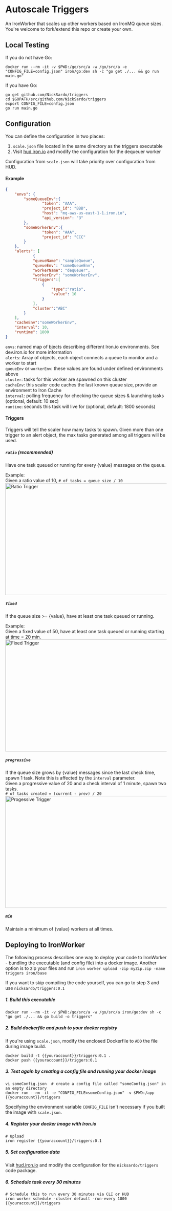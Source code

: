 # Autoscale Triggers
An IronWorker that scales up other workers based on IronMQ queue sizes.  You're welcome to fork/extend this repo or create your own.

## Local Testing
If you do not have Go:
```shell
docker run --rm -it -v $PWD:/go/src/a -w /go/src/a -e "CONFIG_FILE=config.json" iron/go:dev sh -c "go get ./... && go run main.go"
```

If you have Go:
```shell
go get github.com/NickSardo/triggers
cd $GOPATH/src/github.com/NickSardo/triggers
export CONFIG_FILE=config.json
go run main.go
```

## Configuration
You can define the configuration in two places:
1.  `scale.json` file located in the same directory as the triggers executable
1.  Visit [hud.iron.io](https://hud.iron.io) and modify the configuration for the dequeuer worker

Configuration from `scale.json` will take priority over configuration from HUD.  

#### Example
```json
{
	"envs": {
		"someQueueEnv":{
    			"token": "AAA",
    			"project_id": "BBB",
                "host": "mq-aws-us-east-1-1.iron.io",
				"api_version": "3"
		},
		"someWorkerEnv":{
    			"token": "AAA",
    			"project_id": "CCC"
		}
	},
	"alerts": [
			{
			"queueName": "sampleQueue",
			"queueEnv": "someQueueEnv",
			"workerName": "dequeuer",
			"workerEnv": "someWorkerEnv",
			"triggers":[
				{
					"type":"ratio",
					"value": 10
				}
			],
			"cluster":"ABC"
		}
	],
	"cacheEnv":"someWorkerEnv",
	"interval": 10,
	"runtime": 1800
}
```

`envs`: named map of bjects describing different Iron.io environments. See dev.iron.io for more information  
`alerts`: Array of objects, each object connects a queue to monitor and a worker to start   
`queueEnv` or `workerEnv`: these values are found under defined environments above  
`cluster`: tasks for this worker are spawned on this cluster   
`cacheEnv`: this scaler code caches the last known queue size, provide an environment to Iron Cache  
`interval`: polling frequency for checking the queue sizes & launching tasks (optional, default: 10 sec)    
`runtime`: seconds this task will live for (optional, default: 1800 seconds)  

#### Triggers
Triggers will tell the scaler how many tasks to spawn.  Given more than one trigger to an alert object, the max tasks generated among all triggers will be used.

##### `ratio` (recommended)
Have one task queued or running for every {value} messages on the queue.

Example:   
Given a ratio value of 10, `# of tasks = queue size / 10`
<img src="ratio.png" alt="Ratio Trigger" width="700" height="350">

##### `fixed`
If the queue size >= {value}, have at least one task queued or running.

Example:  
Given a fixed value of 50, have at least one task queued or running starting at time = 20 min.
<img src="fixed.png" alt="Fixed Trigger" width="700" height="350">

##### `progressive`
If the queue size grows by {value} messages since the last check time, spawn 1 task. Note this is affected by the `interval` parameter.  
Given a progressive value of 20 and a check interval of 1 minute, spawn two tasks.   
`# of tasks created = (current - prev) / 20`  
<img src="progressive.png" alt="Progessive Trigger" width="700" height="350">

##### `min`
Maintain a minimum of {value} workers at all times.  


## Deploying to IronWorker
The following process describes one way to deploy your code to IronWorker - bundling the executable (and config file) into a docker image.  Another option is to zip your files and run `iron worker upload -zip myZip.zip -name triggers iron/base`

If you want to skip compiling the code yourself, you can go to step 3 and use `nicksardo/triggers:0.1`

##### 1. Build this executable
```shell
docker run --rm -it -v $PWD:/go/src/a -w /go/src/a iron/go:dev sh -c "go get ./... && go build -o triggers"
```

##### 2. Build dockerfile and push to your docker registry
If you're using `scale.json`, modify the enclosed Dockerfile to `ADD` the file during image build.
```shell
docker build -t {{youraccount}}/triggers:0.1 .
docker push {{youraccount}}/triggers:0.1
```

##### 3. Test again by creating a config file and running your docker image
```shell
vi someConfig.json  # create a config file called "someConfig.json" in an empty directory
docker run --rm -it -e "CONFIG_FILE=someConfig.json" -v $PWD:/app {{youraccount}}/triggers
```
Specifying the environment variable `CONFIG_FILE` isn't necessary if you built the image with `scale.json`.  

##### 4. Register your docker image with Iron.io
```shell
# Upload
iron register {{youraccount}}/triggers:0.1
```

##### 5. Set configuration data
Visit [hud.iron.io](https://hud.iron.io) and modify the configuration for the `nicksardo/triggers` code package.

##### 6. Schedule task every 30 minutes
```
# Schedule this to run every 30 minutes via CLI or HUD
iron worker schedule -cluster default -run-every 1800 {{youraccount}}/triggers
```
